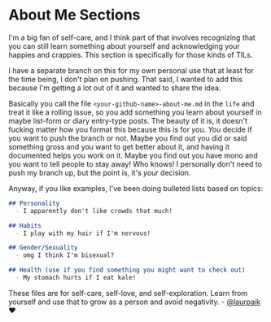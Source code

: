 # About Me Sections

I'm a big fan of self-care, and I think part of that involves recognizing that you can still learn something about yourself and acknowledging your happies and crappies. This section is specifically for those kinds of TILs.

I have a separate branch on this for my own personal use that at least for the time being, I don't plan on pushing. That said, I wanted to add this because I'm getting a lot out of it and wanted to share the idea.

Basically you call the file `<your-github-name>-about-me.md` in the `life` and treat it like a rolling issue, so you add something you learn about yourself in maybe list-form or diary entry-type posts. The beauty of it is, it doesn't fucking matter how you format this because this is for *you*. *You* decide if you want to push the branch or not. Maybe you find out you did or said something gross and you want to get better about it, and having it documented helps you work on it. Maybe you find out you have mono and you want to tell people to stay away! Who knows! I personally don't need to push my branch up, but the point is, it's *your* decision.

Anyway, if you like examples, I've been doing bulleted lists based on topics:
```md
## Personality
  - I apparently don't like crowds that much!

## Habits
  - I play with my hair if I'm nervous!

## Gender/Sexuality
  - omg I think I'm bisexual?

## Health (use if you find something you might want to check out)
  - My stomach hurts if I eat kale!
```

These files are for self-care, self-love, and self-exploration. Learn from yourself and use that to grow as a person and avoid negativity. - [@laurpaik](https://github.com/laurpaik) ❤️
